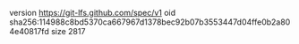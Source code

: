 version https://git-lfs.github.com/spec/v1
oid sha256:114988c8bd5370ca667967d1378bec92b07b3553447d04ffe0b2a804e40817fd
size 2817
